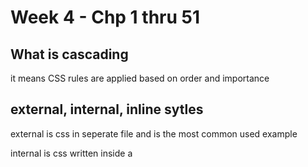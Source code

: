 # Week 4 - Chp 1 thru 51
## What is cascading
it means CSS rules are applied based on order and importance

## external, internal, inline sytles
external is css in seperate file and is the most common used
example <link rel="stylesheet" href="style.css">

internal is css written inside a <style> tag in the HTML 

inline is written directly in the element 
example <p style="color; red; ">Hello</p>

## CSS Ruleset
two types of rulesets:
Selector: in the HTML element you want to style 
Decleration: Inside curly braces {} 

Each decleration has a property such as a color and a value such as blue

Example 
p {
    color; red;
}

## Selectors
Id selector targets specific element with unique id
it uses the # symbol in css like #main-title {color: red;}
it should only be used once per page

the universal selector targets all elements
it is usefull for resetting styles
